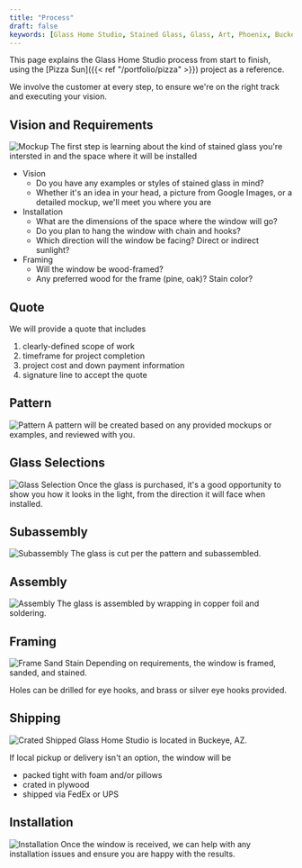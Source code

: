 ```yaml
---
title: "Process"
draft: false
keywords: [Glass Home Studio, Stained Glass, Glass, Art, Phoenix, Buckeye, Process, Design, Customer, Flow, Shipping]
---
```

This page explains the Glass Home Studio process from start to finish, using the [Pizza Sun]({{< ref "/portfolio/pizza" >}}) project as a reference.

We involve the customer at every step, to ensure we're on the right track and executing your vision.

## Vision and Requirements
![Mockup](/img/process/mockup.jpg)
The first step is learning about the kind of stained glass you're intersted in and the space where it will be installed
* Vision
  * Do you have any examples or styles of stained glass in mind?
  * Whether it's an idea in your head, a picture from Google Images, or a detailed mockup, we'll meet you where you are
* Installation
  * What are the dimensions of the space where the window will go?
  * Do you plan to hang the window with chain and hooks?
  * Which direction will the window be facing?  Direct or indirect sunlight?
* Framing
  * Will the window be wood-framed?  
  * Any preferred wood for the frame (pine, oak)?  Stain color?

## Quote
We will provide a quote that includes
1. clearly-defined scope of work
2. timeframe for project completion
3. project cost and down payment information
4. signature line to accept the quote

## Pattern
![Pattern](/img/process/pattern.jpg)
A pattern will be created based on any provided mockups or examples, and reviewed with you.

## Glass Selections
![Glass Selection](/img/process/glass-selection.jpg)
Once the glass is purchased, it's a good opportunity to show you how it looks in the light, from the direction it will face when installed.

## Subassembly
![Subassembly](/img/process/subassembly.jpg)
The glass is cut per the pattern and subassembled.

## Assembly
![Assembly](/img/process/assembly.png)
The glass is assembled by wrapping in copper foil and soldering.

## Framing
![Frame Sand Stain](/img/process/sand.jpg)
Depending on requirements, the window is framed, sanded, and stained.  

Holes can be drilled for eye hooks, and brass or silver eye hooks provided.

## Shipping
![Crated Shipped](/img/process/crate.jpg)
Glass Home Studio is located in Buckeye, AZ.  

If local pickup or delivery isn't an option, the window will be 
* packed tight with foam and/or pillows
* crated in plywood
* shipped via FedEx or UPS

## Installation
![Installation](/img/process/installation.jpg)
Once the window is received, we can help with any installation issues and ensure you are happy with the results.
